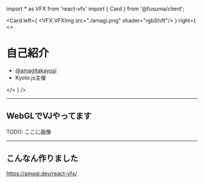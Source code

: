 <!-- sectionTitle: 自己紹介 -->
import * as VFX from 'react-vfx'
import { Card } from '@fusuma/client';

<Card
  left={
    <VFX.VFXImg src="./amagi.png" shader="rgbShift"/>
  }
  right={
    <>
      <h1>自己紹介</h1>
      <ul>
        <li><a href="https://twitter.com/amagitakayosi">@amagitakayosi</a></li>
        <li>Kyoto.js主催</li>
      </ul>
    </>
  }
/>

<!-- note
This is a speaker note!!
This sentence can be seen when using Presenter Mode.

😍
-->

---

## WebGLでVJやってます

TODO: ここに画像

---

<h2>
  <VFX.VFXDiv shader="rainbow">こんなん作りました</VFX.VFXDiv>
</h2>

https://amagi.dev/react-vfx/
